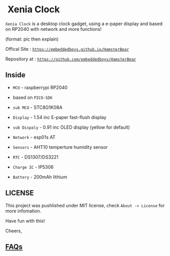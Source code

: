 ![]() Xenia Clock
=================

`Xenia Clock` is a desktop clock gadget, using a e-paper display and based on RP2040 with network and more functions!

(format: pic then explain)


Offical Site :
[`https://embeddedboys.github.io/HamsterBear`](https://embeddedboys.github.io/HamsterBear)

Repository at :
[`https://github.com/embeddedboys/HamsterBear`](https://github.com/embeddedboys/HamsterBear)


Inside
------

* `MCU` - raspberrypi RP2040

* based on `PICO-SDK`

* `sub MCU` - STC8G1K08A

* `Display` - 1.54 inc E-paper fast-flush display

* `sub Dispaly` - 0.91 inc OLED display (yellow for default)

* `Network` - esp01s AT

* `Sensors` - AHT10 temperture humidity sensor

* `RTC` - DS1307/DS3221

* `Charge IC` - IP5306

* `Battery` - 200mAh lithium

LICENSE
----------

This project was pushlished under MIT license, check `About -> License` for more infomation.

Have fun with this!

Cheers,

## [FAQs](FAQs.md)
